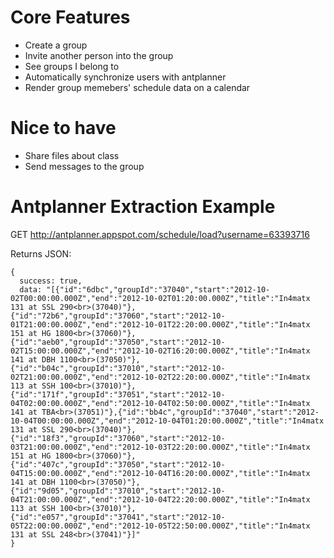 # Core Features
* Create a group
* Invite another person into the group
* See groups I belong to
* Automatically synchronize users with antplanner
* Render group memebers' schedule data on a calendar

# Nice to have
* Share files about class
* Send messages to the group

# Antplanner Extraction Example

GET http://antplanner.appspot.com/schedule/load?username=63393716

Returns JSON:
```
{
  success: true,
  data: "[{"id":"6dbc","groupId":"37040","start":"2012-10-02T00:00:00.000Z","end":"2012-10-02T01:20:00.000Z","title":"In4matx 131 at SSL 290<br>(37040)"},{"id":"72b6","groupId":"37060","start":"2012-10-01T21:00:00.000Z","end":"2012-10-01T22:20:00.000Z","title":"In4matx 151 at HG 1800<br>(37060)"},{"id":"aeb0","groupId":"37050","start":"2012-10-02T15:00:00.000Z","end":"2012-10-02T16:20:00.000Z","title":"In4matx 141 at DBH 1100<br>(37050)"},{"id":"b04c","groupId":"37010","start":"2012-10-02T21:00:00.000Z","end":"2012-10-02T22:20:00.000Z","title":"In4matx 113 at SSH 100<br>(37010)"},{"id":"171f","groupId":"37051","start":"2012-10-04T02:00:00.000Z","end":"2012-10-04T02:50:00.000Z","title":"In4matx 141 at TBA<br>(37051)"},{"id":"bb4c","groupId":"37040","start":"2012-10-04T00:00:00.000Z","end":"2012-10-04T01:20:00.000Z","title":"In4matx 131 at SSL 290<br>(37040)"},{"id":"18f3","groupId":"37060","start":"2012-10-03T21:00:00.000Z","end":"2012-10-03T22:20:00.000Z","title":"In4matx 151 at HG 1800<br>(37060)"},{"id":"407c","groupId":"37050","start":"2012-10-04T15:00:00.000Z","end":"2012-10-04T16:20:00.000Z","title":"In4matx 141 at DBH 1100<br>(37050)"},{"id":"9d05","groupId":"37010","start":"2012-10-04T21:00:00.000Z","end":"2012-10-04T22:20:00.000Z","title":"In4matx 113 at SSH 100<br>(37010)"},{"id":"e057","groupId":"37041","start":"2012-10-05T22:00:00.000Z","end":"2012-10-05T22:50:00.000Z","title":"In4matx 131 at SSL 248<br>(37041)"}]"
}
```

